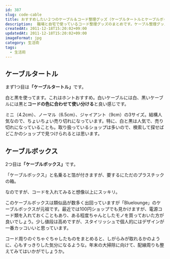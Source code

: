 ```yaml
---
id: 387
slug: code-cable
title: おすすめしたい２つのケーブル＆コード整理グッズ（ケーブルタートルとケーブルボックス）
description:  職場と自宅で使っているコード整理グッズのまとめです。ケーブル整理グッズはいろいろ試してきましたが、この２つに落ち着きました。
createdAt: 2011-12-18T15:20:02+09:00
updatedAt: 2011-12-18T15:20:02+09:00
imageFormat: jpg
category: 生活術
tags:
  - 生活術
---
```


## ケーブルタートル

まず1つ目は<strong>「ケーブルタートル」</strong>です。

<app-kaereba-link item-title="ケーブルタートル ホワイト" img-file-name="cablet_shiro_500x500.png" shop-name="Cleverline" amazon-item-id="B00EK7OTYW" search-keyword="ケーブルタートル ホワイト"></app-kaereba-link>

<app-kaereba-link item-title="ケーブルタートル ブラック" img-file-name="cablet_kuro_500x500.png" shop-name="Cleverline" amazon-item-id="B004T31MJM" search-keyword="ケーブルタートル ブラック"></app-kaereba-link>

白と黒を使ってます。これはホントおすすめ。白いケーブルには白、黒いケーブルには黒と<strong>コードの色に合わせて使い分ける</strong>と良い感じです。

ミニ（4.2cm）、ノーマル（6.5cm）、ジャイアント（9cm）の3サイズ。結構人気なので、ちょいちょい売り切れになっています。特に、白と黒は人気で、売り切れになっていることも。取り扱っているショップは多いので、検索して探せばどこかのショップで見つけられるとは思います。

## ケーブルボックス

2つ目は<strong>「ケーブルボックス」</strong>です。

<app-kaereba-link item-title="" img-file-name="cablebox_bl_500x500.png" shop-name="Blue Lounge" amazon-item-id="B00V9FKFRS" search-keyword="ケーブルボックス Blue Lounge"></app-kaereba-link>

「ケーブルボックス」と名乗ると箔が付きますが、要するにただのプラスチックの箱。

なのですが、コードを入れてみると想像以上にスッキリ。

<app-capture-image article-id="387" img-file-name="20111219_cb2.jpg" caption="Before"></app-capture-image>

<app-capture-image article-id="387" img-file-name="20111219_cb3.jpg" caption="After"></app-capture-image>

このケーブルボックスは類似品が数多く出回っていますが「Bluelounge」のケーブルボックスが元祖です。最近では100円ショップでも見かけますが、電源コード類を入れておくこともあり、ある程度ちゃんとしたモノを買っておいた方が良いでしょう。少し値段は高めですが、スタイリッシュで個人的にはデザインが一番カッコいいと思っています。

コード周りのぐちゃぐちゃしたものをまとめると、しがらみが取れるかのように、心もすっきりした気分になるような。年末の大掃除に向けて、配線周りも整えてみてはいかがでしょうか。
